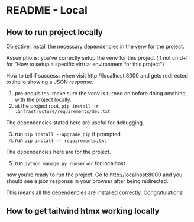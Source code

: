 # README - Local


## How to run project locally

Objective: install the necessary dependencies in the venv for the project.

Assumptions: you've correctly setup the venv for this project (if not cmd+f for "How to setup a specific virtual environment for this project")

How to tell if success: when visit http://localhost:8000 and gets redirected to /hello showing a JSON response.

1. pre-requisites: make sure the venv is turned on before doing anything with the project locally.
2. at the project root, `pip install -r .infrastructure/requirements/dev.txt`

The dependencies stated here are useful for debugging.

3. run ``pip install --upgrade pip`` if prompted
4.  run ``pip install -r requirements.txt``

The dependencies here are for the project.

5.  run ``python manage.py runserver`` for localhost

now you're ready to run the project. Go to http://localhost:8000 and you should see a json response in your browser after being redirected.

This means all the dependencies are installed correctly. Congratulations!

## How to get tailwind htmx working locally